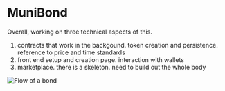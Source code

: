 # MuniBond

Overall, working on three technical aspects of this. 

1) contracts that work in the backgound. token creation and persistence. reference to price and time standards
2) front end setup and creation page. interaction with wallets
3) marketplace. there is a skeleton. need to build out the whole body

![Flow of a bond](https://user-images.githubusercontent.com/42774042/174642625-d03dcbbe-cd7c-4e65-a392-b6168e80fa6e.png)
